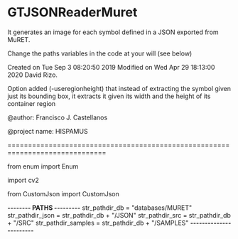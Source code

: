 # GTJSONReaderMuret

It generates an image for each symbol defined in a JSON exported from MuRET. 

Change the paths variables in the code at your will (see below)

Created on Tue Sep  3 08:20:50 2019
Modified on Wed Apr 29 18:13:00 2020 David Rizo. 
  
  Option added (-useregionheight) 
  that instead of extracting the symbol given just its bounding box, it extracts it given its width
  and the height of its container region 

@author: Francisco J. Castellanos

@project name: HISPAMUS

==============================================================================

from enum import Enum

import cv2

from CustomJson import CustomJson
        
**-------- PATHS ---------**
str_pathdir_db = "databases/MURET"
str_pathdir_json = str_pathdir_db + "/JSON"
str_pathdir_src = str_pathdir_db + "/SRC"
str_pathdir_samples = str_pathdir_db + "/SAMPLES"
**-----------------------**
